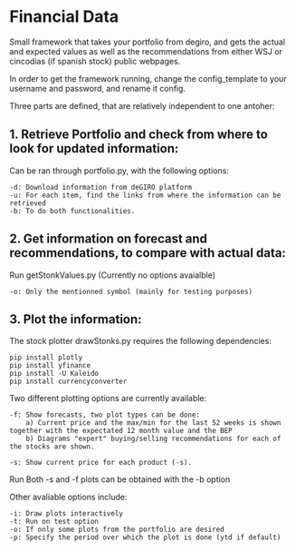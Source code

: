 # Financial Data
Small framework that takes your portfolio from degiro, and gets the actual and expected values as well as the recommendations from either WSJ or cincodias (if spanish stock) public webpages.

In order to get the framework running, change the config_template to your username and password, and rename it config.

Three parts are defined, that are relatively independent to one antoher:

## 1. Retrieve Portfolio and check from where to look for updated information:

Can be ran through portfolio.py, with the following options:

	-d: Download information from deGIRO platform
	-u: For each item, find the links from where the information can be retrieved
	-b: To do both functionalities.

## 2. Get information on forecast and recommendations, to compare with actual data:

Run getStonkValues.py (Currently no options avaialble)

	-o: Only the mentionned symbol (mainly for testing purposes)	     


## 3. Plot the information: 

The stock plotter drawStonks.py requires the following dependencies:
      	      
	pip install plotly	     
	pip install yfinance
	pip install -U Kaleido
	pip install currencyconverter


Two different plotting options are currently available:

	-f: Show forecasts, two plot types can be done:
  		a) Current price and the max/min for the last 52 weeks is shown together with the expectated 12 month value and the BEP
  		b) Diagrams "expert" buying/selling recommendations for each of the stocks are shown. 

	-s: Show current price for each product (-s).
Run Both -s and -f plots can be obtained with the -b option

Other avaliable options include:

	-i: Draw plots interactively
	-t: Run on test option
	-o: If only some plots from the portfolio are desired
	-p: Specify the period over which the plot is done (ytd if default)
